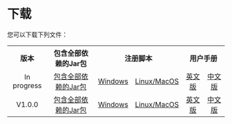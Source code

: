 # 下载

您可以下载下列文件：

<table>
    <tr>
        <th align="center">版本</th>
        <th align="center">包含全部依赖的Jar包</th>
        <th align="center" colspan="2">注册脚本</th>
        <th align="center" colspan="2">用户手册</th>
    </tr>
    <tr>
        <td align="center">In progress</td>
        <td align="center"><a href="../download/iotdb-quality-0.1.0-jar-with-dependencies.jar">包含全部依赖的Jar包</a></td>
        <td align="center"><a href="../download/register-UDF.bat">Windows</a></td>
        <td align="center"><a href="../download/register-UDF.sh">Linux/MacOS</a></td>
        <td align="center"><a href="../download/UserManual_zh.pdf">英文版</a></td>
        <td align="center"><a href="../download/UserManual_zh.pdf">中文版</a></td>
    </tr>
    <tr>
        <td align="center">V1.0.0</td>
        <td align="center"><a href="../download/V1.0.x/iotdb-quality-0.1.0-jar-with-dependencies.jar">包含全部依赖的Jar包</a></td>
        <td align="center"><a href="../download/V1.0.x/register-UDF.bat">Windows</a></td>
        <td align="center"><a href="../download/V1.0.x/register-UDF.sh">Linux/MacOS</a></td>
        <td align="center"><a href="../download/V1.0.x/UserManual_zh.pdf">英文版</a></td>
        <td align="center"><a href="../download/V1.0.x/UserManual_zh.pdf">中文版</a></td>
    </tr>
</table>